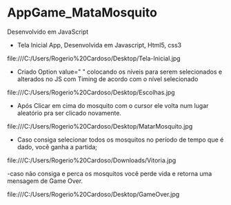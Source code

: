 # AppGame_MataMosquito
Desenvolvido em JavaScript

- Tela Inicial App, Desenvolvida em Javascript, Html5, css3

file:///C:/Users/Rogerio%20Cardoso/Desktop/Tela-Inicial.jpg


- Criado Option value=" " colocando os níveis para serem selecionados e alterados no JS com Timing de acordo
com o nível selecionado

file:///C:/Users/Rogerio%20Cardoso/Desktop/Escolhas.jpg

- Após Clicar em cima do mosquito com o cursor ele volta num lugar aleatório pra ser clicado novamente.

file:///C:/Users/Rogerio%20Cardoso/Desktop/MatarMosquito.jpg

- Caso consiga selecionar todos os mosquitos no período de tempo que é dado, você ganha a partida;

file:///C:/Users/Rogerio%20Cardoso/Downloads/Vitoria.jpg


-caso não consiga e perca os mosquitos você perde vida e retorna uma mensagem de Game Over.

file:///C:/Users/Rogerio%20Cardoso/Desktop/GameOver.jpg

